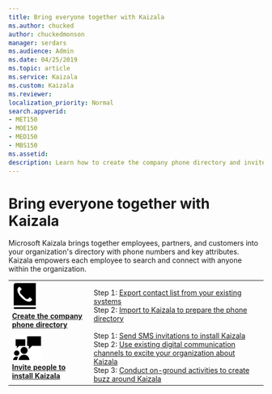 ```yaml
---
title: Bring everyone together with Kaizala
ms.author: chucked
author: chuckedmonson
manager: serdars
ms.audience: Admin
ms.date: 04/25/2019
ms.topic: article
ms.service: Kaizala
ms.custom: Kaizala
ms.reviewer: 
localization_priority: Normal
search.appverid:
- MET150
- MOE150
- MED150
- MBS150
ms.assetid: 
description: Learn how to create the company phone directory and invite people to install Kaizala.
---
```


# Bring everyone together with Kaizala

Microsoft Kaizala brings together employees, partners, and customers into your organization's directory with phone numbers and key attributes. Kaizala empowers each employee to search and connect with anyone within the organization.

|         |         |
|---------|---------|
|![Image of phone icon](media/create-phone-directory-icon.png) <br> **[Create the company phone directory](create-phone-directory.md)**     | Step 1: [Export contact list from your existing systems](#step-1--export-contact-list-from-your-existing-systems) <br> Step 2: [Import to Kaizala to prepare the phone directory](#step-2--import-to-kaizala-to-prepare-the-phone-directory)  |
|![Image of people icon](media/invite-people-icon.png) <br> **[Invite people to install Kaizala](invite-people.md)**     | Step 1: [Send SMS invitations to install Kaizala](#step-1--send-sms-invitations-to-install-kaizala) <br> Step 2: [Use existing digital communication channels to excite your organization about Kaizala](#step-2--use-existing-digital-communication-channels-to-excite-your-organization-about-kaizala) <br> Step 3: [Conduct on-ground activities to create buzz around Kaizala](#step-3--conduct-on-ground-activities-to-create-buzz-around-kaizala) |

